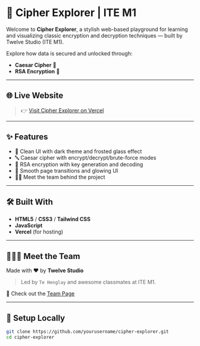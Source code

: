 
 # 🔐 Cipher Explorer | ITE M1

Welcome to **Cipher Explorer**, a stylish web-based playground for learning and visualizing classic encryption and decryption techniques — built by Twelve Studio (ITE M1).

Explore how data is secured and unlocked through:
- **Caesar Cipher** 🔁
- **RSA Encryption** 🔐

---

## 🌐 Live Website

> 👉 [Visit Cipher Explorer on Vercel](https://your-vercel-url.vercel.app)

---

## ✨ Features

- 🧠 Clean UI with dark theme and frosted glass effect
- 🔤 Caesar cipher with encrypt/decrypt/brute-force modes
- 🔑 RSA encryption with key generation and decoding
- 📜 Smooth page transitions and glowing UI
- 👨‍💻 Meet the team behind the project

---

## 🛠️ Built With

- **HTML5** / **CSS3** / **Tailwind CSS**
- **JavaScript**
- **Vercel** (for hosting)

---

## 🧑‍🤝‍🧑 Meet the Team

Made with ❤️ by **Twelve Studio**  
> Led by `Te Henglay` and awesome classmates at ITE M1.

🔗 Check out the [Team Page](https://your-vercel-url.vercel.app/team.html)

---

## 🚀 Setup Locally

```bash
git clone https://github.com/yourusername/cipher-explorer.git
cd cipher-explorer

